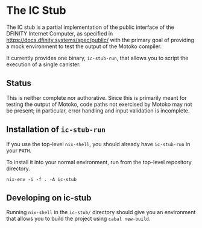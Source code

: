 The IC Stub
===========

The IC stub is a partial implementation of the public interface of the DFINITY
Internet Computer, as specified in
https://docs.dfinity.systems/spec/public/
with the primary goal of providing a mock environment to test the output of the
Motoko compiler.

It currently provides one binary, `ic-stub-run`, that allows you to script the
execution of a single canister.

Status
------

This is neither complete nor authorative. Since this is primarily meant for
testing the output of Motoko, code paths not exercised by Motoko may not be
present; in particular, error handling and input validation is incomplete.

Installation of `ic-stub-run`
-----------------------------

If you use the top-level `nix-shell`, you should already have `ic-stub-run` in
your `PATH`.

To install it into your normal environment, run from the top-level repository
directory.


    nix-env -i -f . -A ic-stub


Developing on ic-stub
---------------------

Running `nix-shell` in the `ic-stub/` directory should give you an environment
that allows you to build the project using `cabal new-build`.
